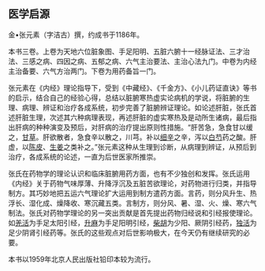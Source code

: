 ## 医学启源

金•张元素（字洁古）撰，约成书于1186年。

本书三卷。上卷为天地六位脏象图、手足阳明、五脏六腑十一经脉证法、三才治法、三感之病、四因之病、五郁之病、六气主治要法、主治心法九门。中卷为内经主治备要、六气方治两门。下卷为用药备旨一门。

张元素在《内经》理论指导下，受到《中藏经》、《千金方》、《小儿药证直诀》等书的启示，结合自己的经验心得，总结以脏腑寒热虚实论病机的学说，将脏腑的生理、病理、辨证和治疗各成系统，初步完善了脏腑辨证理论。如论述肝脏，张氏首述肝脏生理，次述其六种病理表现，再述肝脏的虚实寒热及是动所生诸病，最后指出肝病的种种演变及预后，对肝病的治疗提出原则性措施。“肝苦急，急食甘以缓之，[甘草](https://www.gmzyjc.com/read/bc/bc17-0.1.8.0.0.md)。肝欲散者，急食辛以散之，川芎。补以[细辛](https://www.gmzyjc.com/read/bc/bc01-1.1.9.0.0.md)之辛，泻以[白芍](https://www.gmzyjc.com/read/bc/bc17-0.3.4.0.0.md)药之酸。肝虚，以[陈皮](https://www.gmzyjc.com/read/bc/bc11-0.0.1.0.0.md)、[生姜](https://www.gmzyjc.com/read/bc/bc01-1.1.13.0.0.md)之类补之。”张元素这种从生理到诊断，从病理到辨证，从预后到治疗，各成系统的论述，一直为后世医家所推崇。

张氏在药物学的理论认识和临床脏腑用药方面，也有不少独创和发挥。张氏运用《内经》关于药物气味厚薄、升降浮沉及五脏苦欲理论，对药物进行归类，并指导制方。其巧妙地把五运六气理论扩大运用到制方遣药方面。言药，则分风升生、热浮长、湿化成、燥降收、寒沉藏五类。言制方，则分风、暑、湿、火、燥、寒六气制法。张氏对药物学理论的另一突出贡献是首先提出药物归经说和引经报使理论。如[羌活](https://www.gmzyjc.com/read/bc/bc01-1.1.6.0.0.md)为手足太阳引经，[升麻](https://www.gmzyjc.com/read/bc/bc01-1.2.10.0.0.md)为手足阳明引经，[柴胡](https://www.gmzyjc.com/read/bc/bc01-1.2.9.0.0.md)为少阳、厥阴引经药，[独活](https://www.gmzyjc.com/read/bc/bc06-0.0.1.0.0.md)为足少阴肾引经药等。张氏的这些观点对后世影响极大，在今天仍有继续研究的必要。

本书以1959年北京人民出版社铅印本较为流行。